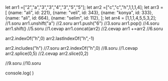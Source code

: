 let arr1 =["2","a","3","3","4","3","5","5"];
let arr2 =["c","c","h",1,1,1,4];
let arr3 = [
    {name: "ali", id: 221},
    {name: "veli", id: 343},
    {name: "konya", id: 333},
    {name: "ali", id: 664},
    {name: "selim", id: 112},
  ];
let arr4 = [1,1,1,4,5,5,3,2];
//1.soru
    arr1.unshift("a")
//2.soru
    arr1.push("6")
//3.soru
    arr1.pop()
//4.soru
    arr1.shift()
//5.soru
    //1.cevap
        arr1.concat(arr2)
    //2.cevap
        arr1 +=arr2
//6.soru

arr2.indexOf("h",0)
arr2.lastIndexOf("h",-1)

arr2.includes("h")
//7.soru
arr2.indexOf("h",0)
//8.soru
    //1.cevap
    arr2.splice(0,5)
    //2.cevap
    arr2.slice(0,2)

 //9.soru
 //10.soru
 
 
console.log( )
